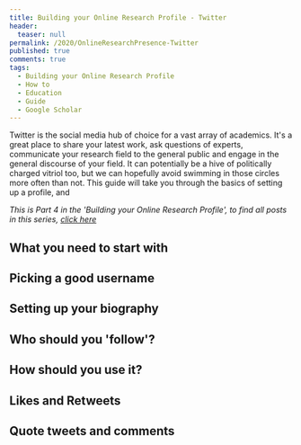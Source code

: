 ```yaml
---
title: Building your Online Research Profile - Twitter
header:
  teaser: null
permalink: /2020/OnlineResearchPresence-Twitter
published: true
comments: true
tags:
  - Building your Online Research Profile
  - How to
  - Education
  - Guide
  - Google Scholar
---
```

Twitter is the social media hub of choice for a vast array of academics. It's a great place to share your latest work, ask questions of experts, communicate your research field to the general public and engage in the general discourse of your field. It can potentially be a hive of politically charged vitriol too, but we can hopefully avoid swimming in those circles more often than not. This guide will take you through the basics of setting up a profile, and 



_This is Part 4 in the 'Building your Online Research Profile', to find all posts in this series, [click here]({{site.baseurl}}/tags/#building-your-online-research-profile)_

## What you need to start with


## Picking a good username


## Setting up your biography


## Who should you 'follow'?


## How should you use it?


## Likes and Retweets


## Quote tweets and comments

